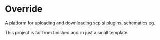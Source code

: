 # Override

A platform for uploading and downloading scp sl plugins, schematics eg.

This project is far from finished and rn just a small template